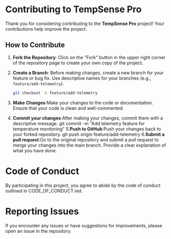 # Contributing to TempSense Pro

Thank you for considering contributing to the **TempSense Pro** project! Your contributions help improve the project.

## How to Contribute

1. **Fork the Repository**: Click on the "Fork" button in the upper right corner of the repository page to create your own copy of the project.

2. **Create a Branch**: Before making changes, create a new branch for your feature or bug fix. Use descriptive names for your branches (e.g., `feature/add-telemetry`).

   ```bash
   git checkout -b feature/add-telemetry

3. **Make Changes**:Make your changes to the code or documentation. Ensure that your code is clean and well-commented.
4. **Commit your changes**:After making your changes, commit them with a descriptive message.
   git commit -m "Add telemetry feature for temperature monitoring"
5.**Push to GitHub**:Push your changes back to your forked repository.
   git push origin feature/add-telemetry
6.**Submit a pull request**:Go to the original repository and submit a pull request to merge your changes into the main branch. Provide a clear explanation of what you have done.

# Code of Conduct
   By participating in this project, you agree to abide by the code of conduct outlined in CODE_OF_CONDUCT.md.

# Reporting Issues
   If you encounter any issues or have suggestions for improvements, please open an issue in the repository.
